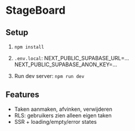 # StageBoard

## Setup
1. `npm install`
2. `.env.local`:
   NEXT_PUBLIC_SUPABASE_URL=...
   NEXT_PUBLIC_SUPABASE_ANON_KEY=...

3. Run dev server: `npm run dev`

## Features
- Taken aanmaken, afvinken, verwijderen
- RLS: gebruikers zien alleen eigen taken
- SSR + loading/empty/error states
